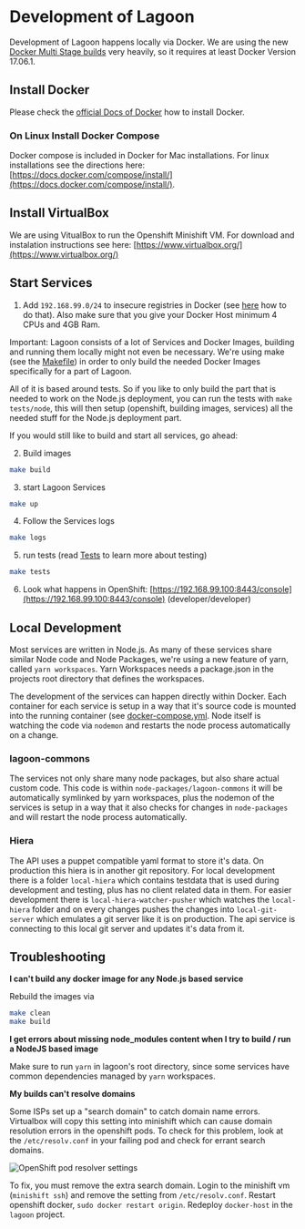 # Development of Lagoon

Development of Lagoon happens locally via Docker. We are using the new [Docker Multi Stage builds](https://docs.docker.com/engine/userguide/eng-image/multistage-build/) very heavily, so it requires at least Docker Version 17.06.1.

## Install Docker

Please check the [official Docs of Docker](https://docs.docker.com/engine/installation/) how to install Docker.

### On Linux Install Docker Compose

Docker compose is included in Docker for Mac installations. For linux installations see the directions here: [https://docs.docker.com/compose/install/](https://docs.docker.com/compose/install/).

## Install VirtualBox

We are using VitualBox to run the Openshift Minishift VM. For download and instalation instructions see here: [https://www.virtualbox.org/](https://www.virtualbox.org/)

## Start Services

1. Add `192.168.99.0/24` to insecure registries in Docker \(see [here](https://docs.docker.com/registry/insecure/) how to do that\). Also make sure that you give your Docker Host minimum 4 CPUs and 4GB Ram.

Important: Lagoon consists of a lot of Services and Docker Images, building and running them locally might not even be necessary. We're using make \(see the [Makefile](https://github.com/amazeeio/lagoon/blob/master/Makefile)\) in order to only build the needed Docker Images specifically for a part of Lagoon.

All of it is based around tests. So if you like to only build the part that is needed to work on the Node.js deployment, you can run the tests with `make tests/node`, this will then setup \(openshift, building images, services\) all the needed stuff for the Node.js deployment part.

If you would still like to build and start all services, go ahead:

2. Build images

```bash
make build
```

3. start Lagoon Services

```bash
make up
```

4. Follow the Services logs

```bash
make logs
```

5. run tests \(read [Tests](tests.md) to learn more about testing\)

```bash
make tests
```

6. Look what happens in OpenShift: [https://192.168.99.100:8443/console](https://192.168.99.100:8443/console) \(developer/developer\)

## Local Development

Most services are written in Node.js. As many of these services share similar Node code and Node Packages, we're using a new feature of yarn, called `yarn workspaces`. Yarn Workspaces needs a package.json in the projects root directory that defines the workspaces.

The development of the services can happen directly within Docker. Each container for each service is setup in a way that it's source code is mounted into the running container \(see [docker-compose.yml](../using_lagoon/docker-compose_yml.md). Node itself is watching the code via `nodemon` and restarts the node process automatically on a change.

### lagoon-commons

The services not only share many node packages, but also share actual custom code. This code is within `node-packages/lagoon-commons` it will be automatically symlinked by yarn workspaces, plus the nodemon of the services is setup in a way that it also checks for changes in `node-packages` and will restart the node process automatically.

### Hiera

The API uses a puppet compatible yaml format to store it's data. On production this hiera is in another git repository. For local development there is a folder `local-hiera` which contains testdata that is used during development and testing, plus has no client related data in them. For easier development there is `local-hiera-watcher-pusher` which watches the `local-hiera` folder and on every changes pushes the changes into `local-git-server` which emulates a git server like it is on production. The api service is connecting to this local git server and updates it's data from it.

## Troubleshooting

**I can't build any docker image for any Node.js based service**

Rebuild the images via

```bash
make clean
make build
```

**I get errors about missing node\_modules content when I try to build / run a NodeJS based image**

Make sure to run `yarn` in lagoon's root directory, since some services have common dependencies managed by `yarn` workspaces.

**My builds can't resolve domains**

Some ISPs set up a "search domain" to catch domain name errors. Virtualbox will copy this setting into minishift which can cause domain resolution errors in the openshift pods. To check for this problem, look at the `/etc/resolv.conf` in your failing pod and check for errant search domains.

![OpenShift pod resolver settings](../../.gitbook/assets/pod_search_domains.jpg)

To fix, you must remove the extra search domain. Login to the minishift vm \(`minishift ssh`\) and remove the setting from `/etc/resolv.conf`. Restart openshift docker, `sudo docker restart origin`. Redeploy `docker-host` in the `lagoon` project.

